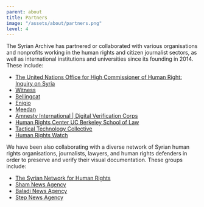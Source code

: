 ```yaml
---
parent: about
title: Partners
image: "/assets/about/partners.png"
level: 4
---
```

The Syrian Archive has partnered or collaborated with various organisations and nonprofits working in the human rights and citizen journalist sectors, as well as international institutions and universities since its founding in 2014. These include:

- [The United Nations Office for High Commissioner of Human Right: Inquiry on Syria](http://www.ohchr.org/EN/HRBodies/HRC/IICISyria/Pages/IndependentInternationalCommission.aspx)
- [Witness](https://witness.org/)
- [Bellingcat](https://www.bellingcat.com/)
- [Enigio](https://www.enigio.com/)
- [Meedan](https://meedan.com/en/)
- [Amnesty International | Digital Verification Corps](https://www.theengineroom.org/digital-verification-corps/)
- [Human Rights Center UC Berkeley School of Law](https://www.law.berkeley.edu/research/human-rights-center/)
- [Tactical Technology Collective](https://tacticaltech.org/)
- [Human Rights Watch](https://www.hrw.org/)

We have been also collaborating with a diverse network of Syrian human rights organisations, journalists, lawyers, and human rights defenders in order to preserve and verify their visual documentation. These groups include:

- [The Syrian Network for Human Rights](http://sn4hr.org/)
- [Sham News Agency](https://www.facebook.com/ShaamNetwork.Arabic/)
- [Baladi News Agency](https://www.baladi-news.com/en/)
- [Step News Agency](http://stepagency-sy.net/en)
